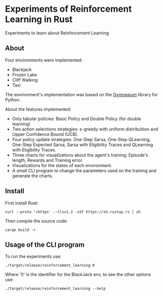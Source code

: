 # Experiments of Reinforcement Learning in Rust
Experiments to learn about Reinforcement Learning

## About

Four environments were implemented:
 - Blackjack
 - Frozen Lake
 - Cliff Walking
 - Taxi

The environment's implementation was based on the [Gymnasium](https://github.com/Farama-Foundation/Gymnasium) library for Python.

About the features implemented:
 - Only tabular policies: Basic Policy and Double Policy (for double learning)
 - Two action selections strategies: ε-greedy with uniform distribuition and Upper Confidence Bound (UCB).
 - Four policy update strategies: One-Step Sarsa, One-Step QLearning, One-Step Expected Sarsa, Sarsa with Eligibility Traces and QLearning with Eligibility Traces.
 - Three charts for visualizations about the agent's training: Episode's length, Rewards and Training error.
 - Visualizations for the states of each environment.
 - A small CLI program to change the parameters used on the training and generate the charts.

## Install
First install Rust:

`curl --proto '=https' --tlsv1.2 -sSf https://sh.rustup.rs | sh`

Then compile the source code:

`cargo build -r`

## Usage of the CLI program
To run the experiments use:

`./target/release/reinforcement_learning 0`

Where '0' is the identifier for the BlackJack env, to see the other options use:

`./target/release/reinforcement_learning --help`
